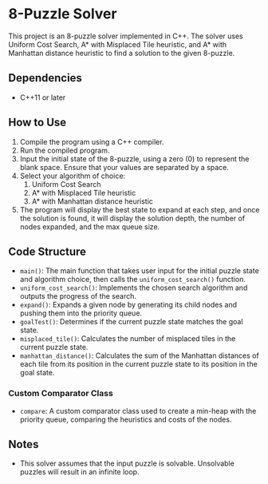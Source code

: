 # 8-Puzzle Solver

This project is an 8-puzzle solver implemented in C++. The solver uses Uniform Cost Search, A* with Misplaced Tile heuristic, and A* with Manhattan distance heuristic to find a solution to the given 8-puzzle.

## Dependencies

- C++11 or later

## How to Use

1. Compile the program using a C++ compiler.
2. Run the compiled program.
3. Input the initial state of the 8-puzzle, using a zero (0) to represent the blank space. Ensure that your values are separated by a space.
4. Select your algorithm of choice:
   1. Uniform Cost Search
   2. A* with Misplaced Tile heuristic
   3. A* with Manhattan distance heuristic
5. The program will display the best state to expand at each step, and once the solution is found, it will display the solution depth, the number of nodes expanded, and the max queue size.

## Code Structure

- `main()`: The main function that takes user input for the initial puzzle state and algorithm choice, then calls the `uniform_cost_search()` function.
- `uniform_cost_search()`: Implements the chosen search algorithm and outputs the progress of the search.
- `expand()`: Expands a given node by generating its child nodes and pushing them into the priority queue.
- `goalTest()`: Determines if the current puzzle state matches the goal state.
- `misplaced_tile()`: Calculates the number of misplaced tiles in the current puzzle state.
- `manhattan_distance()`: Calculates the sum of the Manhattan distances of each tile from its position in the current puzzle state to its position in the goal state.

### Custom Comparator Class

- `compare`: A custom comparator class used to create a min-heap with the priority queue, comparing the heuristics and costs of the nodes.

## Notes

- This solver assumes that the input puzzle is solvable. Unsolvable puzzles will result in an infinite loop.
